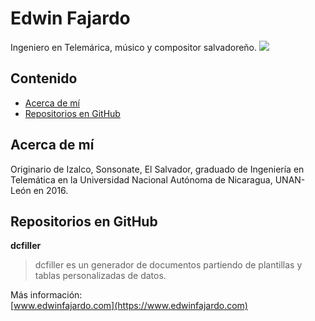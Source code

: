 Edwin Fajardo
=============
Ingeniero en Telemárica, músico y compositor salvadoreño.
![](https://www.edwinfajardo.com/public/images/entre_rios.jpg)

Contenido
---------
* [Acerca de mí](#acerca-de-mí)
* [Repositorios en GitHub](#repositorios-en-github)

Acerca de mí
------------
Originario de Izalco, Sonsonate, El Salvador, graduado de Ingeniería en Telemática en la Universidad Nacional Autónoma de Nicaragua, UNAN-León en 2016.

Repositorios en GitHub
----------------------
**dcfiller**  
>dcfiller es un generador de documentos partiendo de plantillas y tablas personalizadas de datos.

Más información:  
[www.edwinfajardo.com](https://www.edwinfajardo.com)
